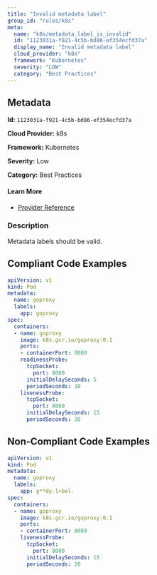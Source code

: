 ```yaml
---
title: "Invalid metadata label"
group_id: "rules/k8s"
meta:
  name: "k8s/metadata_label_is_invalid"
  id: "1123031a-f921-4c5b-bd86-ef354ecfd37a"
  display_name: "Invalid metadata label"
  cloud_provider: "k8s"
  framework: "Kubernetes"
  severity: "LOW"
  category: "Best Practices"
---
```

## Metadata

**Id:** `1123031a-f921-4c5b-bd86-ef354ecfd37a`

**Cloud Provider:** k8s

**Framework:** Kubernetes

**Severity:** Low

**Category:** Best Practices

#### Learn More

 - [Provider Reference](https://kubernetes.io/docs/concepts/overview/working-with-objects/labels/)

### Description

 Metadata labels should be valid.


## Compliant Code Examples
```yaml
apiVersion: v1
kind: Pod
metadata:
  name: goproxy
  labels:
    app: goproxy
spec:
  containers:
  - name: goproxy
    image: k8s.gcr.io/goproxy:0.1
    ports:
    - containerPort: 8080
    readinessProbe:
      tcpSocket:
        port: 8080
      initialDelaySeconds: 5
      periodSeconds: 10
    livenessProbe:
      tcpSocket:
        port: 8080
      initialDelaySeconds: 15
      periodSeconds: 20

```
## Non-Compliant Code Examples
```yaml
apiVersion: v1
kind: Pod
metadata:
  name: goproxy
  labels:
    app: g**dy.l+bel.
spec:
  containers:
  - name: goproxy
    image: k8s.gcr.io/goproxy:0.1
    ports:
    - containerPort: 8080
    livenessProbe:
      tcpSocket:
        port: 8080
      initialDelaySeconds: 15
      periodSeconds: 20

```